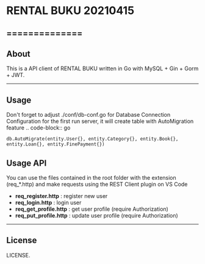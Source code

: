 # RENTAL BUKU 20210415
==============
-----
About
-----
This is a API client of RENTAL BUKU written in Go with MySQL + Gin + Gorm + JWT.

-----
Usage
-----
Don't forget to adjust ./conf/db-conf.go for Database Connection Configuration 
for the first run server, it will create table with AutoMigration feature
.. code-block:: go

    db.AutoMigrate(entity.User{}, entity.Category{}, entity.Book{}, entity.Loan{}, entity.FinePayment{})

## Usage API
You can use the files contained in the root folder with the extension (req_*.http) and make requests using the REST Client plugin on VS Code
* **req_register.http** : register new user
* **req_login.http** : login user
* **req_get_profile.http** : get user profile (require Authorization)
* **req_put_profile.http** : update user profile (require Authorization)

-------
License
-------
LICENSE.